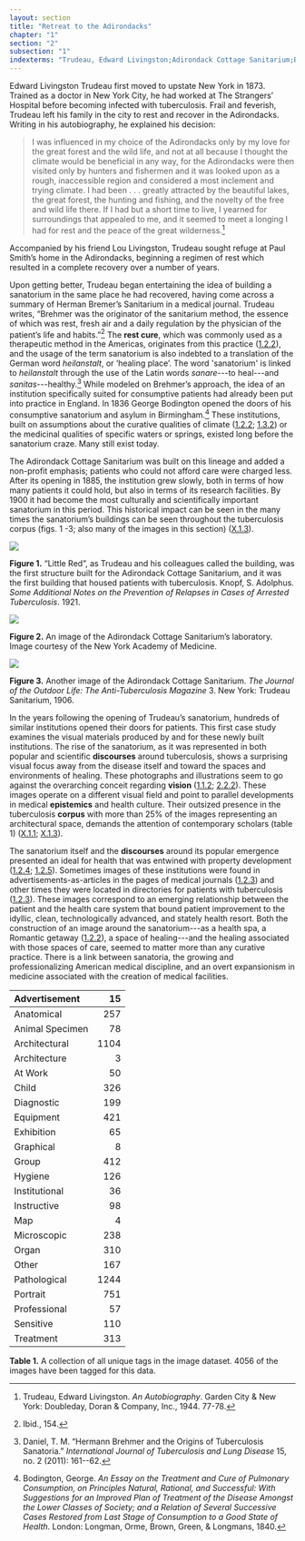 ```yaml
---
layout: section
title: "Retreat to the Adirondacks"
chapter: "1"
section: "2"
subsection: "1"
indexterms: "Trudeau, Edward Livingston;Adirondack Cottage Sanitarium;Bremer, Herman;Bodington, George;Saranac Lake"
---
```


Edward Livingston Trudeau first moved to upstate New York in 1873. Trained as a doctor in New York City, he had worked at The Strangers’ Hospital before becoming infected with tuberculosis. Frail and feverish, Trudeau left his family in the city to rest and recover in the Adirondacks. Writing in his autobiography, he explained his decision:

>I was influenced in my choice of the Adirondacks only by my love for the great forest and the wild life, and not at all because I thought the climate would be beneficial in any way, for the Adirondacks were then visited only by hunters and fishermen and it was looked upon as a rough, inaccessible region and considered a most inclement and trying climate. I had been . . . greatly attracted by the beautiful lakes, the great forest, the hunting and fishing, and the novelty of the free and wild life there. If I had but a short time to live, I yearned for surroundings that appealed to me, and it seemed to meet a longing I had for rest and the peace of the great wilderness.[^fn1]

Accompanied by his friend Lou Livingston, Trudeau sought refuge at Paul Smith’s home in the Adirondacks, beginning a regimen of rest which resulted in a complete recovery over a number of years. 

Upon getting better, Trudeau began entertaining the idea of building a sanatorium in the same place he had recovered, having come across a summary of Herman Bremer’s Sanitarium in a medical journal. Trudeau writes, “Brehmer was the originator of the sanitarium method, the essence of which was rest, fresh air and a daily regulation by the physician of the patient’s life and habits.”[^fn2] The <span data-tooltip aria-haspopup="true" class="has-tip" data-disable-hover="false" tabindex="1" data-title="The rest cure was an approach to tuberculosis where patients were encouraged to do as little as possible and rest to recover their energy. It was regularly practiced along side the open air cure."><b>rest cure</b></span>, which was commonly used as a therapeutic method in the Americas, originates from this practice (<a href="{{ site.baseurl }}/dissertation/1_2_2">1.2.2</a>), and the usage of the term sanatorium is also indebted to a translation of the German word *heilanstalt*, or ‘healing place’. The word 'sanatorium' is linked to *heilanstalt* through the use of the Latin words *sanare*---to heal---and *sanitas*---healthy.[^fn3] While modeled on Brehmer’s approach, the idea of an institution specifically suited for consumptive patients had already been put into practice in England. In 1836 George Bodington opened the doors of his consumptive sanatorium and asylum in Birmingham.[^fn4] These institutions, built on assumptions about the curative qualities of climate (<a href="{{ site.baseurl }}/dissertation/1_2_2">1.2.2</a>; <a href="{{ site.baseurl }}/dissertation/1_3_2">1.3.2</a>) or the medicinal qualities of specific waters or springs, existed long before the sanatorium craze. Many still exist today.

The Adirondack Cottage Sanitarium was built on this lineage and added a non-profit emphasis; patients who could not afford care were charged less. After its opening in 1885, the institution grew slowly, both in terms of how many patients it could hold, but also in terms of its research facilities. By 1900 it had become the most culturally and scientifically important sanatorium in this period. This historical impact can be seen in the many times the sanatorium’s buildings can be seen throughout the tuberculosis corpus (figs. 1 -3; also many of the images in this section) (<a href="{{ site.baseurl }}/dissertation/X_1_3">X.1.3</a>). 

<div class="card float-right caption-font half-width-image"><img id="Knopf_1922_0001_Cropped" src="{{ site.baseurl }}/assets/img/Knopf_1922_0001_Cropped.jpg">

<b>Figure 1.</b> “Little Red”, as Trudeau and his colleagues called the building, was the first structure built for the Adirondack Cottage Sanitarium, and it was the first building that housed patients with tuberculosis. Knopf, S. Adolphus. *Some Additional Notes on the Prevention of Relapses in Cases of Arrested Tuberculosis*. 1921.</div>

<img id="HealyFolderHH_Tuberculosis_0003a" src="{{ site.baseurl }}/assets/img/HealyFolderHH_Tuberculosis_0003a.jpg">

<b>Figure 2.</b> An image of the Adirondack Cottage Sanitarium’s laboratory. Image courtesy of the New York Academy of Medicine.

<img id="TheJournaloftheOutdoorLif3_1906_93" src="{{ site.baseurl }}/assets/img/TheJournaloftheOutdoorLif3_1906_93.jpg">

<b>Figure 3.</b> Another image of the Adirondack Cottage Sanitarium. *The Journal of the Outdoor Life: The Anti-Tuberculosis Magazine* 3. New York: Trudeau Sanitarium, 1906.</div>

In the years following the opening of Trudeau’s sanatorium, hundreds of similar institutions opened their doors for patients. This first case study examines the visual materials produced by and for these newly built institutions. The rise of the sanatorium, as it was represented in both popular and scientific <span data-tooltip aria-haspopup="true" class="has-tip" data-disable-hover="false" tabindex="1" data-title="Discourse refers to a scholarly conversation which occurs in a field of knowledge production. I use it in a Foucauldian sense, to convey the agreed upon modes and objects of discussion which are taken for granted in a community or scholarly field."><b>discourses</b></span> around tuberculosis, shows a surprising visual focus away from the disease itself and toward the spaces and environments of healing. These photographs and illustrations seem to go against the overarching conceit regarding <span data-tooltip aria-haspopup="true" class="has-tip" data-disable-hover="false" tabindex="1" data-title="The clinical gaze refers to an ocular practice used by medical professionals to diagnose disease. It relies on a process of seeing the patient in relation to an idealized image of human anatomy. This process alienates the patient, turning them into a collection of pathologies rather than a human person."><b>vision</b></span> (<a href="{{ site.baseurl }}/dissertation/1_1_2">1.1.2</a>; <a href="{{ site.baseurl }}/dissertation/2_2_2">2.2.2</a>). These images operate on a different visual field and point to parallel developments in medical <span data-tooltip aria-haspopup="true" class="has-tip" data-disable-hover="false" tabindex="1" data-title="Epistemics is a philosophical term referring to the study of knowledge. I use it to talk about the entwined practices of scientific culture, its arguments, and its methodologies."><b>epistemics</b></span> and health culture. Their outsized presence in the tuberculosis <span data-tooltip aria-haspopup="true" class="has-tip" data-disable-hover="false" tabindex="1" data-title="A corpus refers to a collection of texts used for computational analysis."><b>corpus</b></span> with more than 25% of the images representing an architectural space, demands the attention of contemporary scholars (table 1) (<a href="{{ site.baseurl }}/dissertation/X_1_1">X.1.1</a>; <a href="{{ site.baseurl }}/dissertation/X_1_3">X.1.3</a>).

The sanatorium itself and the <span data-tooltip aria-haspopup="true" class="has-tip" data-disable-hover="false" tabindex="1" data-title="Discourse refers to a scholarly conversation which occurs in a field of knowledge production. I use it in a Foucauldian sense, to convey the agreed upon modes and objects of discussion which are taken for granted in a community or scholarly field."><b>discourses</b></span> around its popular emergence presented an ideal for health that was entwined with property development (<a href="{{ site.baseurl }}/dissertation/1_2_4">1.2.4</a>; <a href="{{ site.baseurl }}/dissertation/1_2_5">1.2.5</a>). Sometimes images of these institutions were found in advertisements-as-articles in the pages of medical journals (<a href="{{ site.baseurl }}/dissertation/1_2_3">1.2.3</a>) and other times they were located in directories for patients with tuberculosis (<a href="{{ site.baseurl }}/dissertation/1_2_3">1.2.3</a>). These images correspond to an emerging relationship between the patient and the health care system that bound patient improvement to the idyllic, clean, technologically advanced, and stately health resort. Both the construction of an image around the sanatorium---as a health spa, a Romantic getaway (<a href="{{ site.baseurl }}/dissertation/1_2_2">1.2.2</a>), a space of healing---and the healing associated with those spaces of care, seemed to matter more than any curative practice. There is a link between sanatoria, the growing and professionalizing American medical discipline, and an overt expansionism in medicine associated with the creation of medical facilities.

| Advertisement | 15 |
| :----- | -----: |
| Anatomical | 257 |
| Animal Specimen | 78 |
| Architectural | 1104 |
| Architecture | 3 |
| At Work | 50 |
| Child | 326 |
| Diagnostic | 199 |
| Equipment | 421 |
| Exhibition | 65 |
| Graphical | 8 |
| Group | 412 |
| Hygiene | 126 |
| Institutional | 36 |
| Instructive | 98 |
| Map | 4 |
| Microscopic | 238 |
| Organ | 310 |
| Other | 167 |
| Pathological | 1244 |
| Portrait | 751 |
| Professional | 57 |
| Sensitive | 110 |
| Treatment | 313 |

<b>Table 1.</b> A collection of all unique tags in the image dataset. 4056 of the images have been tagged for this data.

<div class="style-divider">
 	<div class="line"></div>
</div>

[^fn1]: Trudeau, Edward Livingston. *An Autobiography*. Garden City & New York: Doubleday, Doran & Company, Inc., 1944. 77-78.

[^fn2]: Ibid., 154.

[^fn3]: Daniel, T. M. “Hermann Brehmer and the Origins of Tuberculosis Sanatoria.” *International Journal of Tuberculosis and Lung Disease* 15, no. 2 (2011): 161--62.

[^fn4]: Bodington, George. *An Essay on the Treatment and Cure of Pulmonary Consumption, on Principles Natural, Rational, and Successful: With Suggestions for an Improved Plan of Treatment of the Disease Amongst the Lower Classes of Society; and a Relation of Several Successive Cases Restored from Last Stage of Consumption to a Good State of Health*. London: Longman, Orme, Brown, Green, & Longmans, 1840.
